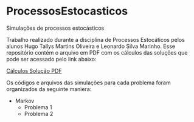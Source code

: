 # ProcessosEstocasticos
Simulações de processos estocásticos

Trabalho realizado durante a disciplina de Processos Estocáticos pelos alunos Hugo Tallys Martins Oliveira e Leonardo Silva Marinho. Esse repositório contém o arquivo em PDF com os cálculos das soluções que pode ser acessado pelo link abaixo:

[Cálculos Solução PDF](https://github.com/HugoT411ys/ProcessosEstocasticos/blob/master/trabalho_sim.pdf)

Os códigos e arquivos das simulações para cada problema foram organizados da seguinte maniera:

* Markov
  * Problema 1
  * Problema 2
